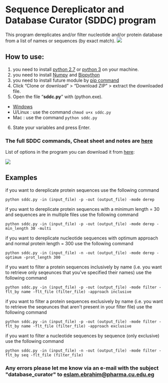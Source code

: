 # Sequence Dereplicator and Database Curator (SDDC) program
This program dereplicates and/or filter nucleotide and/or protein database from a list of names or sequences (by exact match).
<a href="https://sites.google.com/pharma.cu.edu.eg/eslam-ibrahim/"><img src="https://github.com/Eslam-Samir-Ragab/Sequence-database-curator/blob/master/additionals/description.png"></a>
## How to use:
1.	you need to install [python 2.7](https://www.python.org/downloads/) or [python 3](https://www.python.org/downloads/) on your machine.
2. you need to install [Numpy](https://pypi.python.org/pypi/numpy) and [Biopython](http://biopython.org/wiki/Download)
3. you need to install future module by [pip command](https://docs.python.org/3/installing/)
4.	Click “Clone or download” > “Download ZIP” > extract the downloaded file.
5.	Open the file “**sddc.py**” with (python.exe).
  * [Windows](http://stackoverflow.com/a/1527012/7414020)
  * U/Linux : use the command `chmod u+x sddc.py`
  * Mac : use the command `python sddc.py`
6.	State your variables and press Enter.

### **The full SDDC commands, Cheat sheet and notes are [here](https://sites.google.com/pharma.cu.edu.eg/eslam-ibrahim/sddc-program)**

List of options in the program you can download it from [here](https://sites.google.com/pharma.cu.edu.eg/eslam-ibrahim/sddc-program):

<a href="https://sites.google.com/pharma.cu.edu.eg/eslam-ibrahim/"><img src="http://i.imgur.com/ouwpiBu.png"></a>

## Examples

if you want to dereplicate protein sequences use the following command

`python sddc.py -in (input_file) -p -out (output_file) -mode derep`

if you want to dereplicate protein sequences with a minimum length = 30 and sequences are in multiple files use the following command

`python sddc.py -in (input_file) -p -out (output_file) -mode derep -min_length 30 -multi`

if you want to dereplicate nucleotide sequences with optimum approach and normal protein length = 300 use the following command

`python sddc.py -in (input_file) -n -out (output_file) -mode derep -optimum -prot_length 300`

if you want to filter a protein sequences inclusively by name (i.e. you want to retrieve only seqeunces that you've specified their names) use the following command

`python sddc.py -in (input_file) -p -out (output_file) -mode filter -flt_by name -flt_file (filter_file) -approach inclusive`

if you want to filter a protein sequences exclusively by name (i.e. you want to retrieve the seqeunces that aren't present in your filter file) use the following command

`python sddc.py -in (input_file) -p -out (output_file) -mode filter -flt_by name -flt_file (filter_file) -approach exclusive`

if you want to filter a nucleotide sequences by sequence (only exclusive) use the following command

`python sddc.py -in (input_file) -n -out (output_file) -mode filter -flt_by seq -flt_file (filter_file)`

### Any errors please let me know via an e-mail with the subject "database_curator" to eslam.ebrahim@pharma.cu.edu.eg

